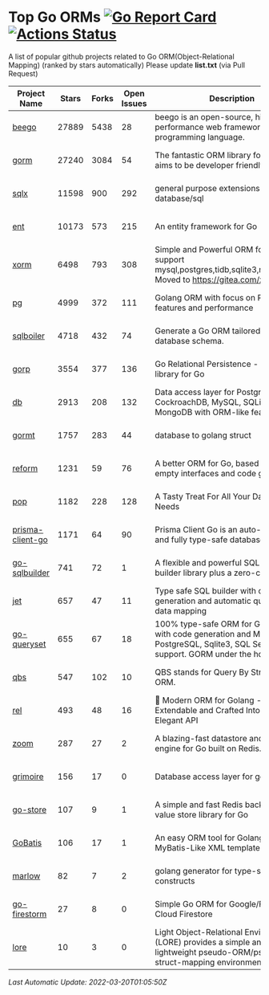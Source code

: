 # Top Go ORMs [![Go Report Card](https://goreportcard.com/badge/github.com/d-tsuji/awesome-go-orms)](https://goreportcard.com/report/github.com/d-tsuji/awesome-go-orms) [![Actions Status](https://github.com/d-tsuji/awesome-go-orms/workflows/CI/badge.svg)](https://github.com/d-tsuji/awesome-go-orms/actions)
A list of popular github projects related to Go ORM(Object-Relational Mapping) (ranked by stars automatically)
Please update **list.txt** (via Pull Request)

| Project Name | Stars | Forks | Open Issues | Description | Last Update |
| ------------ | ----- | ----- | ----------- | ----------- | ----------- |
| [beego](https://github.com/beego/beego) | 27889 | 5438 | 28 | beego is an open-source, high-performance web framework for the Go programming language. | 2022-03-19 23:24:15 |
| [gorm](https://github.com/go-gorm/gorm) | 27240 | 3084 | 54 | The fantastic ORM library for Golang, aims to be developer friendly | 2022-03-20 00:25:33 |
| [sqlx](https://github.com/jmoiron/sqlx) | 11598 | 900 | 292 | general purpose extensions to golang's database/sql | 2022-03-19 23:38:22 |
| [ent](https://github.com/ent/ent) | 10173 | 573 | 215 | An entity framework for Go | 2022-03-19 22:10:13 |
| [xorm](https://github.com/go-xorm/xorm) | 6498 | 793 | 308 | Simple and Powerful ORM for Go, support mysql,postgres,tidb,sqlite3,mssql,oracle, Moved to https://gitea.com/xorm/xorm | 2022-03-19 13:56:45 |
| [pg](https://github.com/go-pg/pg) | 4999 | 372 | 111 | Golang ORM with focus on PostgreSQL features and performance | 2022-03-17 07:35:04 |
| [sqlboiler](https://github.com/volatiletech/sqlboiler) | 4718 | 432 | 74 | Generate a Go ORM tailored to your database schema. | 2022-03-19 11:57:24 |
| [gorp](https://github.com/go-gorp/gorp) | 3554 | 377 | 136 | Go Relational Persistence - an ORM-ish library for Go | 2022-03-10 03:17:41 |
| [db](https://github.com/upper/db) | 2913 | 208 | 132 | Data access layer for PostgreSQL, CockroachDB, MySQL, SQLite and MongoDB with ORM-like features. | 2022-03-18 23:57:35 |
| [gormt](https://github.com/xxjwxc/gormt) | 1757 | 283 | 44 | database to golang struct | 2022-03-18 15:50:09 |
| [reform](https://github.com/go-reform/reform) | 1231 | 59 | 76 | A better ORM for Go, based on non-empty interfaces and code generation. | 2022-03-19 15:29:56 |
| [pop](https://github.com/gobuffalo/pop) | 1182 | 228 | 128 | A Tasty Treat For All Your Database Needs | 2022-03-19 16:55:16 |
| [prisma-client-go](https://github.com/prisma/prisma-client-go) | 1171 | 64 | 90 | Prisma Client Go is an auto-generated and fully type-safe database client | 2022-03-18 21:46:20 |
| [go-sqlbuilder](https://github.com/huandu/go-sqlbuilder) | 741 | 72 | 1 | A flexible and powerful SQL string builder library plus a zero-config ORM. | 2022-03-18 23:04:06 |
| [jet](https://github.com/go-jet/jet) | 657 | 47 | 11 | Type safe SQL builder with code generation and automatic query result data mapping | 2022-03-19 21:14:00 |
| [go-queryset](https://github.com/jirfag/go-queryset) | 655 | 67 | 18 | 100% type-safe ORM for Go (Golang) with code generation and MySQL, PostgreSQL, Sqlite3, SQL Server support. GORM under the hood. | 2022-03-19 16:57:48 |
| [qbs](https://github.com/coocood/qbs) | 547 | 102 | 10 | QBS stands for Query By Struct. A Go ORM. | 2022-01-25 00:31:55 |
| [rel](https://github.com/go-rel/rel) | 493 | 48 | 16 | :gem: Modern ORM for Golang - Testable, Extendable and Crafted Into a Clean and Elegant API | 2022-03-18 17:44:37 |
| [zoom](https://github.com/albrow/zoom) | 287 | 27 | 2 | A blazing-fast datastore and querying engine for Go built on Redis. | 2022-02-16 18:18:37 |
| [grimoire](https://github.com/Fs02/grimoire) | 156 | 17 | 0 | Database access layer for golang | 2022-03-05 04:22:24 |
| [go-store](https://github.com/gosuri/go-store) | 107 | 9 | 1 | A simple and fast Redis backed key-value store library for Go | 2022-03-01 03:51:15 |
| [GoBatis](https://github.com/runner-mei/GoBatis) | 106 | 17 | 1 | An easy ORM tool for Golang, support MyBatis-Like XML template SQL | 2022-01-09 05:13:48 |
| [marlow](https://github.com/dadleyy/marlow) | 82 | 7 | 2 | golang generator for type-safe sql api constructs | 2021-09-29 00:13:39 |
| [go-firestorm](https://github.com/jschoedt/go-firestorm) | 27 | 8 | 0 | Simple Go ORM for Google/Firebase Cloud Firestore | 2022-03-01 20:26:27 |
| [lore](https://github.com/abrahambotros/lore) | 10 | 3 | 0 | Light Object-Relational Environment (LORE) provides a simple and lightweight pseudo-ORM/pseudo-struct-mapping environment for Go | 2022-02-08 12:25:18 |

*Last Automatic Update: 2022-03-20T01:05:50Z*